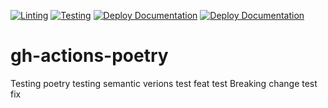 [![Linting](https://github.com/khosbayar-sorenson/gh-actions-poetry/actions/workflows/lint.yml/badge.svg)](https://github.com/khosbayar-sorenson/gh-actions-poetry/actions/workflows/lint.yml)
[![Testing](https://github.com/khosbayar-sorenson/gh-actions-poetry/actions/workflows/test.yml/badge.svg)](https://github.com/khosbayar-sorenson/gh-actions-poetry/actions/workflows/test.yml)
[![Deploy Documentation](https://github.com/khosbayar-sorenson/gh-actions-poetry/actions/workflows/pages.yml/badge.svg)](https://github.com/khosbayar-sorenson/gh-actions-poetry/actions/workflows/pages.yml)
[![Deploy Documentation](https://github.com/khosbayar-sorenson/gh-actions-poetry/actions/workflows/pages.yml/badge.svg)](https://github.com/khosbayar-sorenson/gh-actions-poetry/actions/workflows/pages.yml)

# gh-actions-poetry
Testing poetry
testing semantic verions
test feat
test Breaking change
test fix
